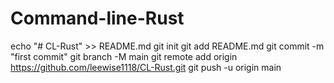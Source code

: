 # Command-line-Rust

echo "# CL-Rust" >> README.md
git init
git add README.md
git commit -m "first commit"
git branch -M main
git remote add origin https://github.com/leewise1118/CL-Rust.git
git push -u origin main